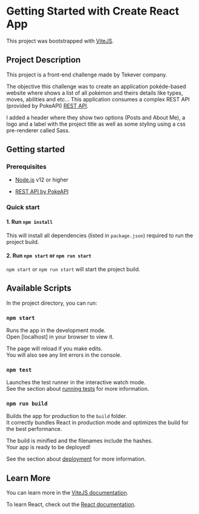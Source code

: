 # Getting Started with Create React App

This project was bootstrapped with [ViteJS](https://vitejs.dev/).

## Project Description

This project is a front-end challenge made by Tekever company.

The objective this challenge was to create an application pokéde-based website where shows a list of all pokémon and theirs details like types, moves, abilities and etc...
This application consumes a complex REST API (provided by PokeAPI) [REST API](https://pokeapi.co/).

I added a header where they show two options (Posts and About Me), a logo and a label with the project title as well as some styling using a css pre-renderer called Sass.

## Getting started

### Prerequisites

- [Node.js](https://nodejs.org/en/) v12 or higher

- [REST API by PokeAPI](https://pokeapi.co/)

### Quick start

#### 1. Run `npm install`

This will install all dependencies (listed in `package.json`) required to run the project build.

#### 2. Run `npm start` or `npm run start`

`npm start` or `npm run start` will start the project build.

## Available Scripts

In the project directory, you can run:

### `npm start`

Runs the app in the development mode.\
Open [localhost] in your browser to view it.

The page will reload if you make edits.\
You will also see any lint errors in the console.

### `npm test`

Launches the test runner in the interactive watch mode.\
See the section about [running tests](https://facebook.github.io/create-react-app/docs/running-tests) for more information.

### `npm run build`

Builds the app for production to the `build` folder.\
It correctly bundles React in production mode and optimizes the build for the best performance.

The build is minified and the filenames include the hashes.\
Your app is ready to be deployed!

See the section about [deployment](https://facebook.github.io/create-react-app/docs/deployment) for more information.

## Learn More

You can learn more in the [ViteJS documentation](https://vitejs.dev/guide/).

To learn React, check out the [React documentation](https://reactjs.org/).
